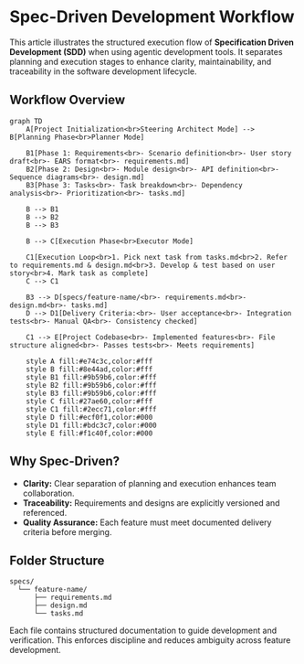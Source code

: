 # Spec-Driven Development Workflow

This article illustrates the structured execution flow of **Specification Driven Development (SDD)** when using agentic development tools. It separates planning and execution stages to enhance clarity, maintainability, and traceability in the software development lifecycle.

## Workflow Overview

```mermaid
graph TD
    A[Project Initialization<br>Steering Architect Mode] --> B[Planning Phase<br>Planner Mode]
    
    B1[Phase 1: Requirements<br>- Scenario definition<br>- User story draft<br>- EARS format<br>- requirements.md] 
    B2[Phase 2: Design<br>- Module design<br>- API definition<br>- Sequence diagrams<br>- design.md]
    B3[Phase 3: Tasks<br>- Task breakdown<br>- Dependency analysis<br>- Prioritization<br>- tasks.md]
    
    B --> B1
    B --> B2
    B --> B3

    B --> C[Execution Phase<br>Executor Mode]
    
    C1[Execution Loop<br>1. Pick next task from tasks.md<br>2. Refer to requirements.md & design.md<br>3. Develop & test based on user story<br>4. Mark task as complete]
    C --> C1

    B3 --> D[specs/feature-name/<br>- requirements.md<br>- design.md<br>- tasks.md]
    D --> D1[Delivery Criteria:<br>- User acceptance<br>- Integration tests<br>- Manual QA<br>- Consistency checked]

    C1 --> E[Project Codebase<br>- Implemented features<br>- File structure aligned<br>- Passes tests<br>- Meets requirements]

    style A fill:#e74c3c,color:#fff
    style B fill:#8e44ad,color:#fff
    style B1 fill:#9b59b6,color:#fff
    style B2 fill:#9b59b6,color:#fff
    style B3 fill:#9b59b6,color:#fff
    style C fill:#27ae60,color:#fff
    style C1 fill:#2ecc71,color:#fff
    style D fill:#ecf0f1,color:#000
    style D1 fill:#bdc3c7,color:#000
    style E fill:#f1c40f,color:#000
```

## Why Spec-Driven?

- **Clarity:** Clear separation of planning and execution enhances team collaboration.
- **Traceability:** Requirements and designs are explicitly versioned and referenced.
- **Quality Assurance:** Each feature must meet documented delivery criteria before merging.

## Folder Structure

```text
specs/
  └── feature-name/
      ├── requirements.md
      ├── design.md
      └── tasks.md
```

Each file contains structured documentation to guide development and verification. This enforces discipline and reduces ambiguity across feature development.
